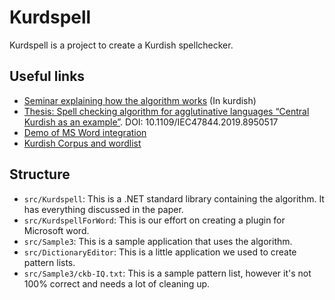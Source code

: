# Kurdspell
Kurdspell is a project to create a Kurdish spellchecker.

## Useful links
 - [Seminar explaining how the algorithm works](https://www.facebook.com/Ahmed.A.Qadir/videos/1216344038529674/) (In kurdish)
 - [Thesis: Spell checking algorithm for agglutinative languages “Central Kurdish as an example”](https://ieeexplore.ieee.org/document/8950517). DOI: 10.1109/IEC47844.2019.8950517
 - [Demo of MS Word integration](https://www.facebook.com/kurdspell/videos/329399627757306)
 - [Kurdish Corpus and wordlist](https://github.com/developerstree/kurdishresources)
 
## Structure

- `src/Kurdspell`: This is a .NET standard library containing the algorithm. It has everything discussed in the paper.
- `src/KurdspellForWord`: This is our effort on creating a plugin for Microsoft word.
- `src/Sample3`: This is a sample application that uses the algorithm.
- `src/DictionaryEditor`: This is a little application we used to create pattern lists.
- `src/Sample3/ckb-IQ.txt`: This is a sample pattern list, however it's not 100% correct and needs a lot of cleaning up.
